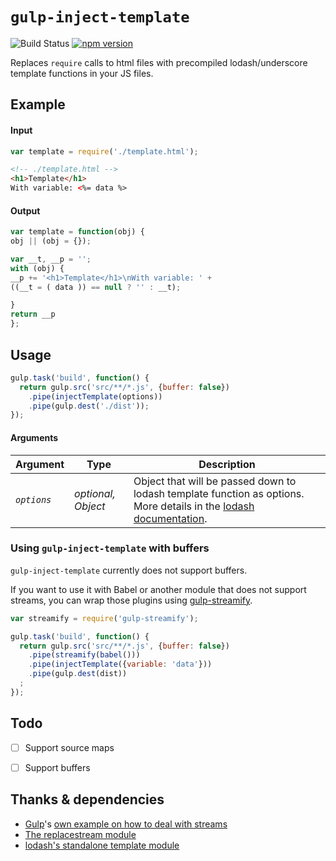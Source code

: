 # `gulp-inject-template`

![Build Status](https://circleci.com/gh/alexandremeunier/gulp-inject-template/tree/master.svg?style=shield)
[![npm version](https://badge.fury.io/js/gulp-inject-template.svg)](http://badge.fury.io/js/gulp-inject-template)

Replaces `require` calls to html files with precompiled lodash/underscore template functions in your JS files. 


## Example

#### Input

```js
var template = require('./template.html');
```

```html
<!-- ./template.html -->
<h1>Template</h1>
With variable: <%= data %>
```

#### Output

```js
var template = function(obj) {
obj || (obj = {});

var __t, __p = '';
with (obj) {
__p += '<h1>Template</h1>\nWith variable: ' +
((__t = ( data )) == null ? '' : __t);

}
return __p
};
```

## Usage

```js
gulp.task('build', function() {
  return gulp.src('src/**/*.js', {buffer: false})
    .pipe(injectTemplate(options))
    .pipe(gulp.dest('./dist'));
});
```

#### Arguments

| Argument | Type | Description |
|---|---|---|
| *`options`* | _optional, Object_ | Object that will be passed down to lodash template function as options. More details in the [lodash documentation](https://lodash.com/docs#template). |

### Using `gulp-inject-template` with buffers

`gulp-inject-template` currently does not support buffers.

If you want to use it with Babel or another module that does not support streams, you can wrap those plugins using [gulp-streamify](https://github.com/nfroidure/gulp-streamify).

```js
var streamify = require('gulp-streamify');

gulp.task('build', function() {
  return gulp.src('src/**/*.js', {buffer: false})
    .pipe(streamify(babel()))
    .pipe(injectTemplate({variable: 'data'}))
    .pipe(gulp.dest(dist))
  ;
});
```


## Todo

- [ ] Support source maps
- [ ] Support buffers


## Thanks & dependencies

* [Gulp](http://gulpjs.com/)'s [own example on how to deal with streams](https://github.com/gulpjs/gulp/blob/master/docs/writing-a-plugin/dealing-with-streams.md)
* [The replacestream module](https://github.com/eugeneware/replacestream)
* [lodash's standalone template module](https://www.npmjs.com/package/lodash.template)